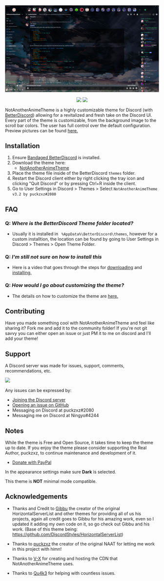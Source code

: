 <p align="center">
<img src = "https://raw.githubusercontent.com/g2Ningyo/HorizontalNAAT/main/unknown-min.png">
</p>

<p align="center">
    <a href="https://discord.gg/FdZhbjY" alt="Get Support">
        <img src="https://img.shields.io/discord/412794678791110664.svg?label=Support&logo=discord&style=flat-square&logoColor=%23ffffff&colorB=%237289DA" /></a>
    <a href="https://github.com/puckzxz/NotAnotherAnimeTheme/commits/master" alt="Latest Commit">
        <img src="https://img.shields.io/github/last-commit/puckzxz/NotAnotherAnimeTheme.svg?logo=GitHub&style=flat-square" /></a>
</p>

NotAnotherAnimeTheme is a highly customizable theme for Discord (with [BetterDiscord](https://github.com/rauenzi/BetterDiscordApp/releases/latest)) allowing for a revitalized and fresh take on the Discord UI. Every part of the theme is customizable, from the background image to the scroll bar colors. The user has full control over the default configuration. Preview pictures can be found [here.](https://github.com/puckzxz/NotAnotherAnimeTheme#images-of-variations)

## Installation

1. Ensure [Bandaged BetterDiscord](https://github.com/rauenzi/BetterDiscordApp/releases/latest) is installed.
2. Download the theme here:
      * [NotAnotherAnimeTheme](https://betterdiscord.app/theme/NotAnotherAnimeTheme)
3. Place the theme file inside of the BetterDiscord `themes` folder.
4. Restart the Discord client either by right clicking the tray icon and clicking "Quit Discord" or by pressing Ctrl+R inside the client.
5. Go to User Settings in Discord > Themes > Select `NotAnotherAnimeTheme v3.2 by puckzxz#2080`

## FAQ

### Q: *Where is the BetterDiscord Theme folder located?*

* Usually it is installed in ` %AppData%\BetterDiscord\themes`, however for a custom installtion, the location can be found by going to User Settings in Discord > Themes > Open Theme Folder.

### Q: *I'm still not sure on how to install this*

* Here is a video that goes through the steps for [downloading](https://www.youtube.com/watch?v=1ML5_F-n5iw) and [installing.](https://www.youtube.com/watch?v=R-aZTjHWRZc)

### Q: *How would I go about customizing the theme?*

* The details on how to customize the theme are [here.](https://www.youtube.com/watch?v=YYsdNkLOQjU)

## Contributing

Have you made something cool with NotAnotherAnimeTheme and feel like sharing it? Fork me and add it to the community folder! If you're not git savvy you can either open an issue or just PM it to me on discord and I'll add your theme!

## Support

A Discord server was made for issues, support, comments, recommendations, etc.

[<img src="https://canary.discordapp.com/api/guilds/412794678791110664/widget.png?style=banner3">](https://discord.gg/FdZhbjY)

Any issues can be expressed by:

* [Joining the Discord server](https://discord.gg/FdZhbjY)
* [Opening an issue on GitHub](https://github.com/puckzxz/NotAnotherAnimeTheme/issues)
* Messaging on Discord at puckzxz#2080
* Messaging me on Discord at Ningyo#4244

## Notes

While the theme is Free and Open Source, it takes time to keep the theme up to date. If you enjoy the theme please consider supporting the Real Author, puckzxz, to continue maintenance and development of it.

* [Donate with PayPal](https://www.paypal.me/ChrisBock)

In the appearance settings make sure **Dark** is selected.

This theme is **NOT** minimal mode compatible.

## Acknowledgements

* Thanks and Credit to [Gibbu](https://github.com/Gibbu) the creator of the original HorizontalServerList and other themes for providing all of us his projects, again all credit goes to Gibbu for his amazing work, even so I updated it adding my own code on it, so go check out Gibbu and his work. (Base of this theme being: https://github.com/DiscordStyles/HorizontalServerList)

* Thanks to [puckzxz](https://github.com/puckzxz) the creator of the original NAAT for letting me work in this project with himn!

* Thanks to [V-X](https://github.com/ImVexed) for creating and hosting the CDN that NotAnotherAnimeTheme uses.

* Thanks to [Qu4k3](https://github.com/Qu4k3) for helping with countless issues.
